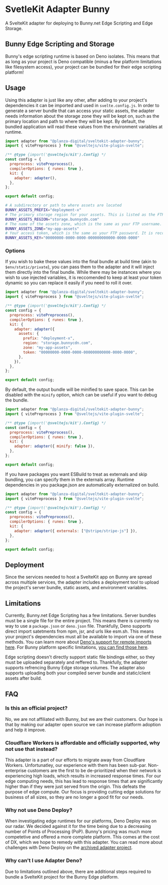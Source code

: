 # SvetleKit Adapter Bunny

A SvelteKit adapter for deploying to Bunny.net Edge Scripting and Edge Storage.

## Bunny Edge Scripting and Storage

Bunny's edge scripting runtime is based on Deno isolates. This means that as long as your project is Deno compatible (minus a few platform limitations like filesystem access), your project can be bundled for their edge scripting platform!

## Usage

Using this adapter is just like any other, after adding to your project's dependencies it can be imported and used in `svelte.config.js`. In order to generate a server bundle that can access your static assets, the adapter needs information about the storage zone they will be kept on, such as the primary location and path to where they will be kept. By default, the bundled application will read these values from the environment variables at runtime.

```javascript
import adapter from "@planza-digital/sveltekit-adapter-bunny";
import { vitePreprocess } from "@sveltejs/vite-plugin-svelte";

/** @type {import('@sveltejs/kit').Config} */
const config = {
  preprocess: vitePreprocess(),
  compilerOptions: { runes: true },
  kit: {
    adapter: adapter(),
  },
};

export default config;
```

```bash
# A subdirectory or path to where assets are located
BUNNY_ASSETS_PREFIX="deployment-x"
# The primary storage region for your assets. This is listed as the FTP hostname on the dashboard. (https://docs.bunny.net/reference/storage-api#storage-endpoints)
BUNNY_ASSETS_REGION="storage.bunnycdn.com"
# The name of the assets zone, which is the same as your FTP username. (https://docs.bunny.net/reference/storage-api#authentication)
BUNNY_ASSETS_ZONE="my-app-assets"
# Your access token, which is the same as your FTP password. It is reccomended to use your Read-Only password here. (https://docs.bunny.net/reference/storage-api#authentication)
BUNNY_ASSETS_KEY="00000000-0000-0000-000000000000-0000-0000"
```

### Options

If you wish to bake these values into the final bundle at build time (akin to `$env/static/private`), you can pass them to the adapter and it will inject them directly into the final bundle. While there may be instances where you wish to use injected variables, it is reccomended to keep at least your token dynamic so you can replace it easily if you need to roll it over.

```javascript
import adapter from "@planza-digital/sveltekit-adapter-bunny";
import { vitePreprocess } from "@sveltejs/vite-plugin-svelte";

/** @type {import('@sveltejs/kit').Config} */
const config = {
  preprocess: vitePreprocess(),
  compilerOptions: { runes: true },
  kit: {
    adapter: adapter({
      assets: {
        prefix: "deployment-x",
        region: "storage.bunnycdn.com",
        zone: "my-app-assets",
        token: "00000000-0000-0000-000000000000-0000-0000",
      },
    }),
  },
};

export default config;
```

By default, the output bundle will be minified to save space. This can be disabled with the `minify` option, which can be useful if you want to debug the bundle.

```javascript
import adapter from "@planza-digital/sveltekit-adapter-bunny";
import { vitePreprocess } from "@sveltejs/vite-plugin-svelte";

/** @type {import('@sveltejs/kit').Config} */
const config = {
  preprocess: vitePreprocess(),
  compilerOptions: { runes: true },
  kit: {
    adapter: adapter({ minify: false }),
  },
};

export default config;
```

If you have packages you want ESBuild to treat as externals and skip bundling, you can specify them in the externals array. Runtime dependencies in you package.json are automatically externalized on build.

```javascript
import adapter from "@planza-digital/sveltekit-adapter-bunny";
import { vitePreprocess } from "@sveltejs/vite-plugin-svelte";

/** @type {import('@sveltejs/kit').Config} */
const config = {
  preprocess: vitePreprocess(),
  compilerOptions: { runes: true },
  kit: {
    adapter: adapter({ externals: ["@stripe/stripe-js"] }),
  },
};

export default config;
```

## Deployment

Since the services needed to host a SvelteKit app on Bunny are spread across multiple services, the adapter includes a deployment tool to upload the project's server bundle, static assets, and environment variables.

## Limitations

Currently, Bunny.net Edge Scripting has a few limitations. Server bundles must be a single file for the entire project. This means there is currently no way to use a `package.json` or `deno.json` file. Thankfully, Deno supports direct import satetments from npm, jsr, and urls like esm.sh. This means your project's dependencies must all be available to import via one of these methods. You can learn more about [Deno's support for remote imports here](https://docs.deno.com/runtime/fundamentals/modules/#importing-third-party-modules-and-libraries). For Bunny platform specific limitations, [you can find those here](https://docs.bunny.net/docs/edge-scripting-limits).

Edge scripting doesn't directly support static file bindings either, so they must be uploaded separately and reffered to. Thankfully, the adapter supports refrencing Bunny Edge storage volumes. The adapter also supports uploading both your compiled server bundle and static/client assets after build.

## FAQ

### Is this an official project?

No, we are not affiliated with Bunny, but we are their customers. Our hope is that by making our adapter open source we can increase platform adoption and help it improve.

### Cloudflare Workers is affordable and officially supported, why not use that instead?

This adapter is a part of our efforts to migrate away from Cloudflare Workers. Unfortunatley, our experience with them has been sub-par. Non-enterprise customers are the first to be de-prioritized when their network is experiencing high loads, which results in increased response times. For our edge computing needs, this has lead to response times that are significantly higher than if they were just served from the origin. This defeats the purpose of edge compute. Our focus is providing cutting edge solutions for business of all sizes, so they are no longer a good fit for our needs.

### Why not use Deno Deploy?

When investigating edge runtimes for our platforms, Deno Deploy was on our radar. We decided against it for the time being due to a decreasing number of Points of Processing (PoP). Bunny's pricing was much more competetive and offered a more complete platform. This comes at the cost of DX, which we hope to remedy with this adapter. You can read more about challenges with Deno Deploy on the [archived adapter project](https://github.com/dbushell/sveltekit-adapter-deno).

### Why can't I use Adapter Deno?

Due to limitations outlined above, there are additional steps required to bundle a SvelteKit project for the Bunny Edge platform.
